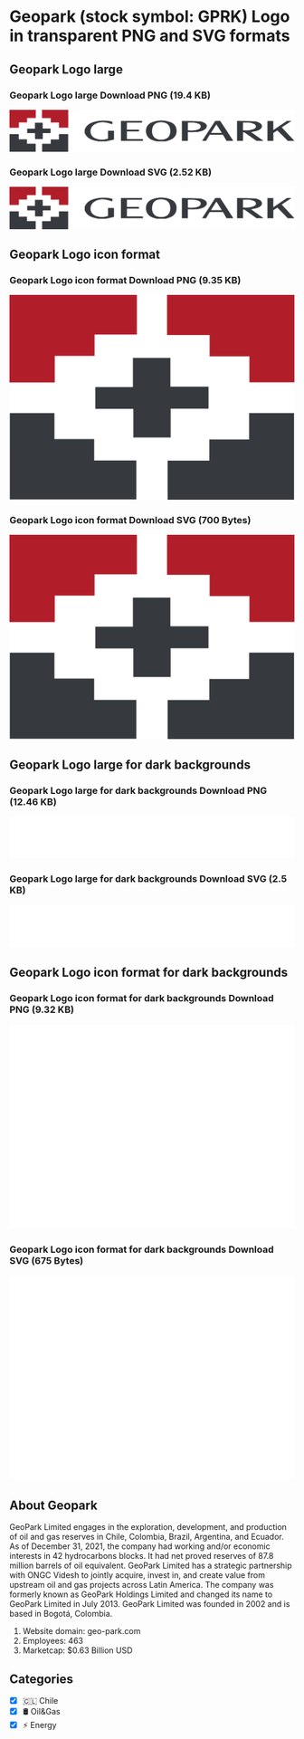 # Geopark (stock symbol: GPRK) Logo in transparent PNG and SVG formats

## Geopark Logo large

### Geopark Logo large Download PNG (19.4 KB)

![Geopark Logo large Download PNG (19.4 KB)](/img/orig/GPRK_BIG-481c0194.png)

### Geopark Logo large Download SVG (2.52 KB)

![Geopark Logo large Download SVG (2.52 KB)](/img/orig/GPRK_BIG-0150a626.svg)

## Geopark Logo icon format

### Geopark Logo icon format Download PNG (9.35 KB)

![Geopark Logo icon format Download PNG (9.35 KB)](/img/orig/GPRK-455ef705.png)

### Geopark Logo icon format Download SVG (700 Bytes)

![Geopark Logo icon format Download SVG (700 Bytes)](/img/orig/GPRK-3a497bab.svg)

## Geopark Logo large for dark backgrounds

### Geopark Logo large for dark backgrounds Download PNG (12.46 KB)

![Geopark Logo large for dark backgrounds Download PNG (12.46 KB)](/img/orig/GPRK_BIG.D-6235cbe3.png)

### Geopark Logo large for dark backgrounds Download SVG (2.5 KB)

![Geopark Logo large for dark backgrounds Download SVG (2.5 KB)](/img/orig/GPRK_BIG.D-3d2bdb82.svg)

## Geopark Logo icon format for dark backgrounds

### Geopark Logo icon format for dark backgrounds Download PNG (9.32 KB)

![Geopark Logo icon format for dark backgrounds Download PNG (9.32 KB)](/img/orig/GPRK.D-31f3461c.png)

### Geopark Logo icon format for dark backgrounds Download SVG (675 Bytes)

![Geopark Logo icon format for dark backgrounds Download SVG (675 Bytes)](/img/orig/GPRK.D-0d34792c.svg)

## About Geopark

GeoPark Limited engages in the exploration, development, and production of oil and gas reserves in Chile, Colombia, Brazil, Argentina, and Ecuador. As of December 31, 2021, the company had working and/or economic interests in 42 hydrocarbons blocks. It had net proved reserves of 87.8 million barrels of oil equivalent. GeoPark Limited has a strategic partnership with ONGC Videsh to jointly acquire, invest in, and create value from upstream oil and gas projects across Latin America. The company was formerly known as GeoPark Holdings Limited and changed its name to GeoPark Limited in July 2013. GeoPark Limited was founded in 2002 and is based in Bogotá, Colombia.

1. Website domain: geo-park.com
2. Employees: 463
3. Marketcap: $0.63 Billion USD


## Categories
- [x] 🇨🇱 Chile
- [x] 🛢 Oil&Gas
- [x] ⚡ Energy
